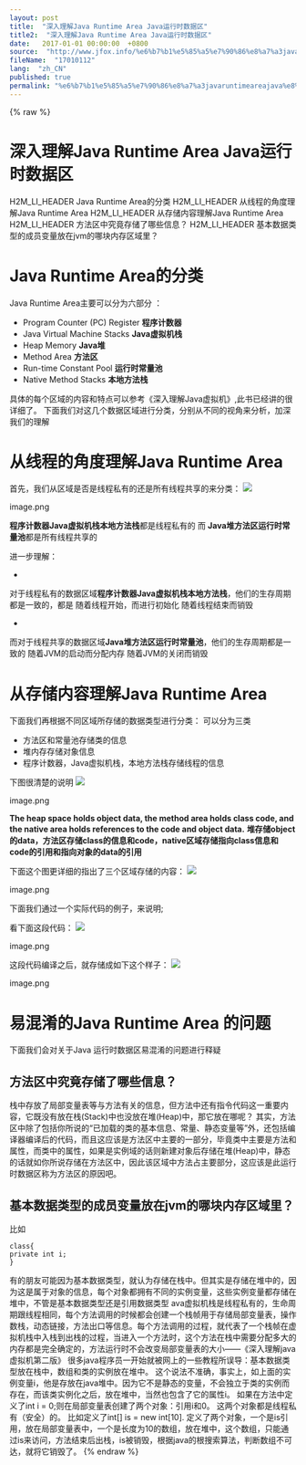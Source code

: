 ```yaml
---
layout: post
title:  "深入理解Java Runtime Area Java运行时数据区"
title2:  "深入理解Java Runtime Area Java运行时数据区"
date:   2017-01-01 00:00:00  +0800
source:  "http://www.jfox.info/%e6%b7%b1%e5%85%a5%e7%90%86%e8%a7%a3javaruntimeareajava%e8%bf%90%e8%a1%8c%e6%97%b6%e6%95%b0%e6%8d%ae%e5%8c%ba.html"
fileName:  "17010112"
lang:  "zh_CN"
published: true
permalink: "%e6%b7%b1%e5%85%a5%e7%90%86%e8%a7%a3javaruntimeareajava%e8%bf%90%e8%a1%8c%e6%97%b6%e6%95%b0%e6%8d%ae%e5%8c%ba.html"
---
```

{% raw %}
# 深入理解Java Runtime Area Java运行时数据区 


H2M_LI_HEADER Java Runtime Area的分类
H2M_LI_HEADER 从线程的角度理解Java Runtime Area
H2M_LI_HEADER 从存储内容理解Java Runtime Area
H2M_LI_HEADER 方法区中究竟存储了哪些信息？
H2M_LI_HEADER 基本数据类型的成员变量放在jvm的哪块内存区域里？

# Java Runtime Area的分类

Java Runtime Area主要可以分为六部分 ：

- Program Counter (PC) Register **程序计数器**
- Java Virtual Machine Stacks **Java虚拟机栈**
- Heap Memory **Java堆**
- Method Area **方法区**
- Run-time Constant Pool **运行时常量池**
- Native Method Stacks **本地方法栈**

具体的每个区域的内容和特点可以参考《深入理解Java虚拟机》,此书已经讲的很详细了。
下面我们对这几个数据区域进行分类，分别从不同的视角来分析，加深我们的理解

# 从线程的角度理解Java Runtime Area

首先，我们从区域是否是线程私有的还是所有线程共享的来分类：
![](http://www.jfox.info/wp-content/uploads/2017/08/1501918002.png) 
 
   image.png 
  
 

**程序计数器****Java虚拟机栈****本地方法栈**都是线程私有的
而
**Java堆****方法区****运行时常量池**都是所有线程共享的

进一步理解：

- 
对于线程私有的数据区域**程序计数器****Java虚拟机栈****本地方法栈**，他们的生存周期都是一致的，都是
随着线程开始，而进行初始化
随着线程结束而销毁

- 
而对于线程共享的数据区域**Java堆****方法区****运行时常量池**，他们的生存周期都是一致的
随着JVM的启动而分配内存
随着JVM的关闭而销毁

# 从存储内容理解Java Runtime Area

下面我们再根据不同区域所存储的数据类型进行分类：
可以分为三类

- 方法区和常量池存储类的信息
- 堆内存存储对象信息
- 程序计数器，Java虚拟机栈，本地方法栈存储线程的信息

下图很清楚的说明
![](http://www.jfox.info/wp-content/uploads/2017/08/1501918003.png) 
 
   image.png 
  
 

**The heap space holds object data, the method area holds class code, and the native area holds references to the code and object data.**
**堆存储object的data，方法区存储class的信息和code，native区域存储指向class信息和code的引用和指向对象的data的引用**

下面这个图更详细的指出了三个区域存储的内容：
![](http://www.jfox.info/wp-content/uploads/2017/08/15019180031.png) 
 
   image.png 
  
 

下面我们通过一个实际代码的例子，来说明;

看下面这段代码：
![](http://www.jfox.info/wp-content/uploads/2017/08/15019180032.png) 
 
   image.png 
  
 

这段代码编译之后，就存储成如下这个样子：
![](http://www.jfox.info/wp-content/uploads/2017/08/15019180033.png) 
 
   image.png 
  
 

# 易混淆的Java Runtime Area 的问题

下面我们会对关于Java 运行时数据区易混淆的问题进行释疑

## 方法区中究竟存储了哪些信息？

栈中存放了局部变量表等与方法有关的信息，但方法中还有指令代码这一重要内容，它既没有放在栈(Stack)中也没放在堆(Heap)中，那它放在哪呢？
其实，方法区中除了包括你所说的“已加载的类的基本信息、常量、静态变量等”外，还包括编译器编译后的代码，而且这应该是方法区中主要的一部分，毕竟类中主要是方法和属性，而类中的属性，如果是实例域的话则新建对象后存储在堆(Heap)中，静态的话就如你所说存储在方法区中，因此该区域中方法占主要部分，这应该是此运行时数据区称为方法区的原因吧。

## 基本数据类型的成员变量放在jvm的哪块内存区域里？

比如

    class{
    private int i;
    }
    

有的朋友可能因为基本数据类型，就认为存储在栈中。但其实是存储在堆中的，因为这是属于对象的信息，每个对象都拥有不同的实例变量，这些实例变量都存储在堆中，不管是基本数据类型还是引用数据类型
ava虚拟机栈是线程私有的，生命周期跟线程相同，每个方法调用的时候都会创建一个栈帧用于存储局部变量表，操作数栈，动态链接，方法出口等信息。每个方法调用的过程，就代表了一个栈帧在虚拟机栈中入栈到出栈的过程，当进入一个方法时，这个方法在栈中需要分配多大的内存都是完全确定的，方法运行时不会改变局部变量表的大小——《深入理解java虚拟机第二版》
很多java程序员一开始就被网上的一些教程所误导：基本数据类型放在栈中，数组和类的实例放在堆中。 这个说法不准确，事实上，如上面的实例变量i，他是存放在java堆中。因为它不是静态的变量，不会独立于类的实例而存在，而该类实例化之后，放在堆中，当然也包含了它的属性i。
如果在方法中定义了int i = 0;则在局部变量表创建了两个对象：引用i和0。 这两个对象都是线程私有（安全）的。 比如定义了int[] is = new int[10]. 定义了两个对象，一个是is引用，放在局部变量表中，一个是长度为10的数组，放在堆中，这个数组，只能通过is来访问，方法结束后出栈，is被销毁，根据java的根搜索算法，判断数组不可达，就将它销毁了。
{% endraw %}
